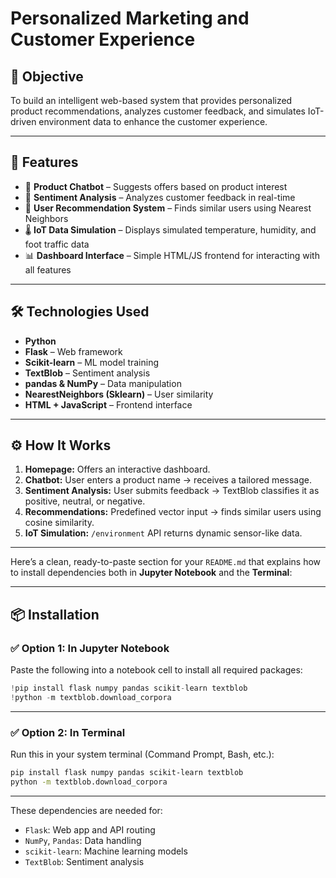 # Personalized Marketing and Customer Experience

## 🎯 Objective
To build an intelligent web-based system that provides personalized product recommendations, analyzes customer feedback, and simulates IoT-driven environment data to enhance the customer experience.

---

## 🚀 Features

- 🤖 **Product Chatbot** – Suggests offers based on product interest
- 💬 **Sentiment Analysis** – Analyzes customer feedback in real-time
- 👥 **User Recommendation System** – Finds similar users using Nearest Neighbors
- 🌡️ **IoT Data Simulation** – Displays simulated temperature, humidity, and foot traffic data
- 📊 **Dashboard Interface** – Simple HTML/JS frontend for interacting with all features

---

## 🛠️ Technologies Used

- **Python**
- **Flask** – Web framework
- **Scikit-learn** – ML model training
- **TextBlob** – Sentiment analysis
- **pandas & NumPy** – Data manipulation
- **NearestNeighbors (Sklearn)** – User similarity
- **HTML + JavaScript** – Frontend interface

---

## ⚙️ How It Works

1. **Homepage:** Offers an interactive dashboard.
2. **Chatbot:** User enters a product name → receives a tailored message.
3. **Sentiment Analysis:** User submits feedback → TextBlob classifies it as positive, neutral, or negative.
4. **Recommendations:** Predefined vector input → finds similar users using cosine similarity.
5. **IoT Simulation:** `/environment` API returns dynamic sensor-like data.

---
Here’s a clean, ready-to-paste section for your `README.md` that explains how to install dependencies both in **Jupyter Notebook** and the **Terminal**:

---

## 📦 Installation

### ✅ Option 1: In Jupyter Notebook

Paste the following into a notebook cell to install all required packages:

```python
!pip install flask numpy pandas scikit-learn textblob
!python -m textblob.download_corpora
```

---

### ✅ Option 2: In Terminal

Run this in your system terminal (Command Prompt, Bash, etc.):

```bash
pip install flask numpy pandas scikit-learn textblob
python -m textblob.download_corpora
```

---

These dependencies are needed for:

* `Flask`: Web app and API routing
* `NumPy`, `Pandas`: Data handling
* `scikit-learn`: Machine learning models
* `TextBlob`: Sentiment analysis
